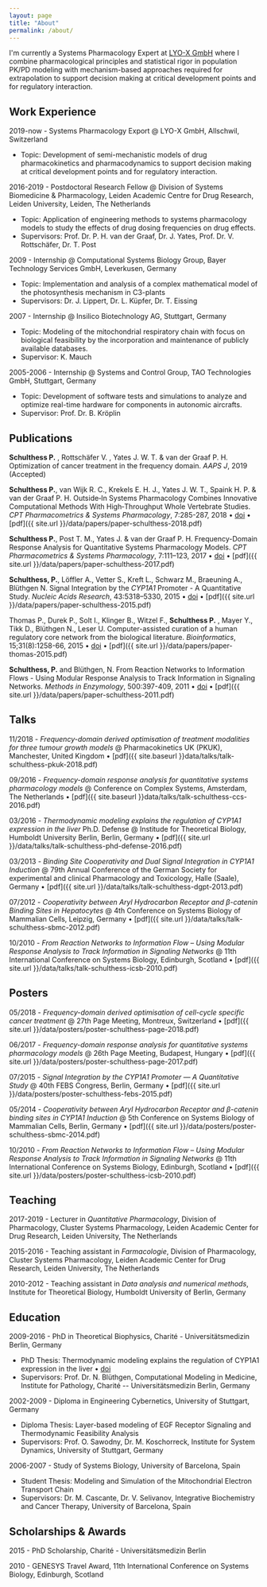 ```yaml
---
layout: page
title: "About"
permalink: /about/
---
```


I'm currently a Systems Pharmacology Expert at [LYO-X GmbH](https://www.lyo-x.com/) where I combine pharmacological principles and statistical rigor in population PK/PD modeling with mechanism-based approaches required for extrapolation to support decision making at critical development points and for regulatory interaction. 

## Work Experience

2019-now - Systems Pharmacology Export @ LYO-X GmbH, Allschwil, Switzerland

* Topic: Development of semi-mechanistic models of drug pharmacokinetics and pharmacodynamics to support decision making at critical development points and for regulatory interaction.

2016-2019 - Postdoctoral Research Fellow @ Division of Systems Biomedicine & Pharmacology, Leiden Academic Centre for Drug Research, Leiden University, Leiden, The Netherlands

* Topic: Application of engineering methods to systems pharmacology models to study the effects of drug dosing frequencies on drug effects.
* Supervisors: Prof. Dr. P. H. van der Graaf, Dr. J. Yates, Prof. Dr. V. Rottschäfer, Dr. T. Post

2009 - Internship @ Computational Systems Biology Group, Bayer Technology Services GmbH, Leverkusen, Germany

* Topic: Implementation and analysis of a complex mathematical model of the photosynthesis mechanism in C3-plants
* Supervisors: Dr. J. Lippert, Dr. L. Küpfer, Dr. T. Eissing

2007 - Internship @ Insilico Biotechnology AG, Stuttgart, Germany

* Topic: Modeling of the mitochondrial respiratory chain with focus on biological feasibility by the incorporation and maintenance of publicly available databases.
* Supervisor: K. Mauch

2005-2006 - Internship @ Systems and Control Group, TAO Technologies GmbH, Stuttgart, Germany

* Topic: Development of software tests and simulations to analyze and optimize real-time hardware for components in autonomic aircrafts.
* Supervisor: Prof. Dr. B. Kröplin

## Publications

**Schulthess P.** , Rottschäfer V. , Yates J. W. T. & van der Graaf P. H. Optimization of cancer treatment in the frequency domain. _AAPS J_, 2019 (Accepted)

**Schulthess P.**, van Wijk R. C., Krekels E. H. J., Yates J. W. T., Spaink H. P. & van der Graaf P. H. Outside‐In Systems Pharmacology Combines Innovative Computational Methods With High‐Throughput Whole Vertebrate Studies. _CPT Pharmacometrics & Systems Pharmacology_, 7:285-287, 2018 &#8226; [doi](https://doi.org/10.1002/psp4.12297) &#8226; [pdf]({{ site.url }}/data/papers/paper-schulthess-2018.pdf)

**Schulthess P.**, Post T. M., Yates J. & van der Graaf P. H. Frequency-Domain Response Analysis for Quantitative Systems Pharmacology Models. _CPT Pharmacometrics & Systems Pharmacology_, 7:111–123, 2017 &#8226; [doi](https://doi.org/10.1002/psp4.12266) &#8226; [pdf]({{ site.url }}/data/papers/paper-schulthess-2017.pdf)

**Schulthess, P.**, Löffler A., Vetter S., Kreft L., Schwarz M., Braeuning A., Blüthgen N. Signal Integration by the _CYP1A1_ Promoter - A Quantitative Study. _Nucleic Acids Research_, 43:5318–5330, 2015 &#8226; [doi](https://doi.org/10.1093/nar/gkv423) &#8226; [pdf]({{ site.url }}/data/papers/paper-schulthess-2015.pdf)

Thomas P., Durek P., Solt I., Klinger B., Witzel F., **Schulthess P.** , Mayer Y., Tikk D., Blüthgen N., Leser U. Computer-assisted curation of a human regulatory core network from the biological literature. _Bioinformatics_, 15;31(8):1258-66, 2015 &#8226; [doi](https://doi.org/10.1093/bioinformatics/btu795) &#8226; [pdf]({{ site.url }}/data/papers/paper-thomas-2015.pdf)

**Schulthess, P.** and Blüthgen, N. From Reaction Networks to Information Flows - Using Modular Response Analysis to Track Information in Signaling Networks. _Methods in Enzymology_, 500:397-409, 2011 &#8226; [doi](https://doi.org/10.1016/B978-0-12-385118-5.00020-7) &#8226; [pdf]({{ site.url }}/data/papers/paper-schulthess-2011.pdf)


## Talks

11/2018 - _Frequency-domain derived optimisation of treatment modalities for three tumour growth models_ @ Pharmacokinetics UK (PKUK), Manchester, United Kingdom &#8226; [pdf]({{ site.baseurl }}data/talks/talk-schulthess-pkuk-2018.pdf)

09/2016 - _Frequency-domain response analysis for quantitative systems pharmacology models_ @ Conference on Complex Systems, Amsterdam, The Netherlands &#8226; [pdf]({{ site.baseurl }}data/talks/talk-schulthess-ccs-2016.pdf)

03/2016 - _Thermodynamic modeling explains the regulation of CYP1A1 expression in the liver_ Ph.D. Defense @ Institude for Theoretical Biology, Humboldt University Berlin, Berlin, Germany &#8226; [pdf]({{ site.url }}/data/talks/talk-schulthess-phd-defense-2016.pdf)

03/2013 - _Binding Site Cooperativity and Dual Signal Integration in CYP1A1 Induction_ @ 79th Annual Conference of the German Society for experimental and clinical Pharmacology and Toxicology, Halle (Saale), Germany &#8226; [pdf]({{ site.url }}/data/talks/talk-schulthess-dgpt-2013.pdf)

07/2012 - _Cooperativity between Aryl Hydrocarbon Receptor and β-catenin Binding Sites in Hepatocytes_ @ 4th Conference on Systems Biology of Mammalian Cells, Leipzig, Germany &#8226; [pdf]({{ site.url }}/data/talks/talk-schulthess-sbmc-2012.pdf)

10/2010 - _From Reaction Networks to Information Flow – Using Modular Response Analysis to Track Information in Signaling Networks_ @ 11th International Conference on Systems Biology, Edinburgh, Scotland &#8226; [pdf]({{ site.url }}/data/talks/talk-schulthess-icsb-2010.pdf)

## Posters

05/2018 - _Frequency-domain derived optimisation of cell-cycle specific cancer treatment_ @ 27th Page Meeting, Montreux, Switzerland &#8226; [pdf]({{ site.url }}/data/posters/poster-schulthess-page-2018.pdf)

06/2017 - _Frequency-domain response analysis for quantitative systems pharmacology models_ @ 26th Page Meeting, Budapest, Hungary &#8226; [pdf]({{ site.url }}/data/posters/poster-schulthess-page-2017.pdf)

07/2015 - _Signal Integration by the CYP1A1 Promoter — A Quantitative Study_ @ 40th FEBS Congress, Berlin, Germany &#8226; [pdf]({{ site.url }}/data/posters/poster-schulthess-febs-2015.pdf)

05/2014 - _Cooperativity between Aryl Hydrocarbon Receptor and β-catenin binding sites in CYP1A1 Induction_ @ 5th Conference on Systems Biology of Mammalian Cells, Berlin, Germany &#8226; [pdf]({{ site.url }}/data/posters/poster-schulthess-sbmc-2014.pdf)

10/2010 - _From Reaction Networks to Information Flow – Using Modular Response Analysis to Track Information in Signaling Networks_ @ 11th International Conference on Systems Biology, Edinburgh, Scotland &#8226; [pdf]({{ site.url }}/data/posters/poster-schulthess-icsb-2010.pdf)

## Teaching
2017-2019 - Lecturer in _Quantitative Pharmacology_, Division of Pharmacology, Cluster Systems Pharmacology, Leiden Academic Center for Drug Research, Leiden University, The Netherlands

2015-2016 - Teaching assistant in _Farmacologie_, Division of Pharmacology, Cluster Systems Pharmacology, Leiden Academic Center for Drug Research, Leiden University, The Netherlands

2010-2012 - Teaching assistant in _Data analysis and numerical methods_, Institute for Theoretical Biology, Humboldt University of Berlin, Germany

## Education

2009-2016 - PhD in Theoretical Biophysics, Charité - Universitätsmedizin Berlin, Germany

* PhD Thesis: Thermodynamic modeling explains the regulation of CYP1A1 expression in the liver &#8226; [doi](http://dx.doi.org/10.18452/17454)
* Supervisors: Prof. Dr. N. Blüthgen, Computational Modeling in Medicine, Institute for Pathology, Charité -- Universitätsmedizin Berlin, Germany

2002-2009 - Diploma in Engineering Cybernetics, University of Stuttgart, Germany

* Diploma Thesis: Layer-based modeling of EGF Receptor Signaling and Thermodynamic Feasibility Analysis
* Supervisors: Prof. O. Sawodny, Dr. M. Koschorreck, Institute for System Dynamics, University of Stuttgart, Germany

2006-2007 - Study of Systems Biology, University of Barcelona, Spain

* Student Thesis: Modeling and Simulation of the Mitochondrial Electron Transport Chain
* Supervisors: Dr. M. Cascante, Dr. V. Selivanov, Integrative Biochemistry and Cancer Therapy, University of Barcelona, Spain

## Scholarships & Awards

2015 - PhD Scholarship, Charité - Universitätsmedizin Berlin

2010 - GENESYS Travel Award, 11th International Conference on Systems Biology, Edinburgh, Scotland
